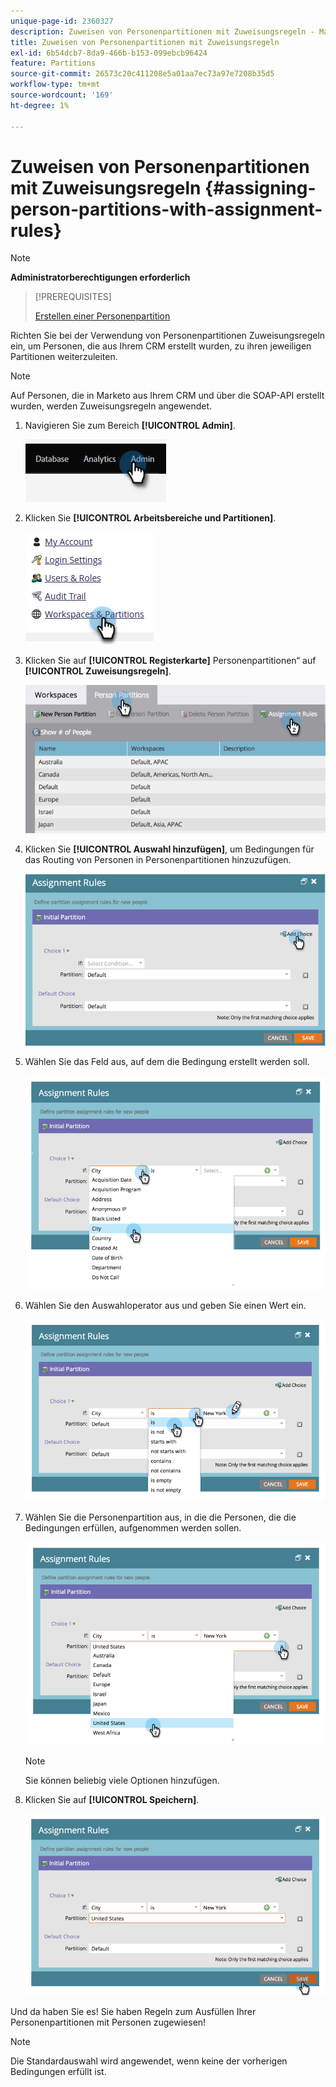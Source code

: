 ```yaml
---
unique-page-id: 2360327
description: Zuweisen von Personenpartitionen mit Zuweisungsregeln - Marketo-Dokumente - Produktdokumentation
title: Zuweisen von Personenpartitionen mit Zuweisungsregeln
exl-id: 6b54dcb7-8da9-466b-b153-099ebcb96424
feature: Partitions
source-git-commit: 26573c20c411208e5a01aa7ec73a97e7208b35d5
workflow-type: tm+mt
source-wordcount: '169'
ht-degree: 1%

---
```


# Zuweisen von Personenpartitionen mit Zuweisungsregeln {#assigning-person-partitions-with-assignment-rules}

>[!NOTE]
>
>**Administratorberechtigungen erforderlich**

>[!PREREQUISITES]
>
>[Erstellen einer Personenpartition](/help/marketo/product-docs/administration/workspaces-and-person-partitions/create-a-person-partition.md)

Richten Sie bei der Verwendung von Personenpartitionen Zuweisungsregeln ein, um Personen, die aus Ihrem CRM erstellt wurden, zu ihren jeweiligen Partitionen weiterzuleiten.

>[!NOTE]
>
>Auf Personen, die in Marketo aus Ihrem CRM und über die SOAP-API erstellt wurden, werden Zuweisungsregeln angewendet.

1. Navigieren Sie zum Bereich **[!UICONTROL Admin]**.

   ![](assets/assigning-person-partitions-with-assignment-rules-1.png)

1. Klicken Sie **[!UICONTROL Arbeitsbereiche und Partitionen]**.

   ![](assets/assigning-person-partitions-with-assignment-rules-2.png)

1. Klicken Sie auf **[!UICONTROL Registerkarte]** Personenpartitionen“ auf **[!UICONTROL Zuweisungsregeln]**.

   ![](assets/assigning-person-partitions-with-assignment-rules-3.png)

1. Klicken Sie **[!UICONTROL Auswahl hinzufügen]**, um Bedingungen für das Routing von Personen in Personenpartitionen hinzuzufügen.

   ![](assets/assigning-person-partitions-with-assignment-rules-4.png)

1. Wählen Sie das Feld aus, auf dem die Bedingung erstellt werden soll.

   ![](assets/assigning-person-partitions-with-assignment-rules-5.png)

1. Wählen Sie den Auswahloperator aus und geben Sie einen Wert ein.

   ![](assets/assigning-person-partitions-with-assignment-rules-6.png)

1. Wählen Sie die Personenpartition aus, in die die Personen, die die Bedingungen erfüllen, aufgenommen werden sollen.

   ![](assets/assigning-person-partitions-with-assignment-rules-7.png)

   >[!NOTE]
   >
   >Sie können beliebig viele Optionen hinzufügen.

1. Klicken Sie auf **[!UICONTROL Speichern]**.

   ![](assets/assigning-person-partitions-with-assignment-rules-8.png)

Und da haben Sie es! Sie haben Regeln zum Ausfüllen Ihrer Personenpartitionen mit Personen zugewiesen!

>[!NOTE]
>
>Die Standardauswahl wird angewendet, wenn keine der vorherigen Bedingungen erfüllt ist.

